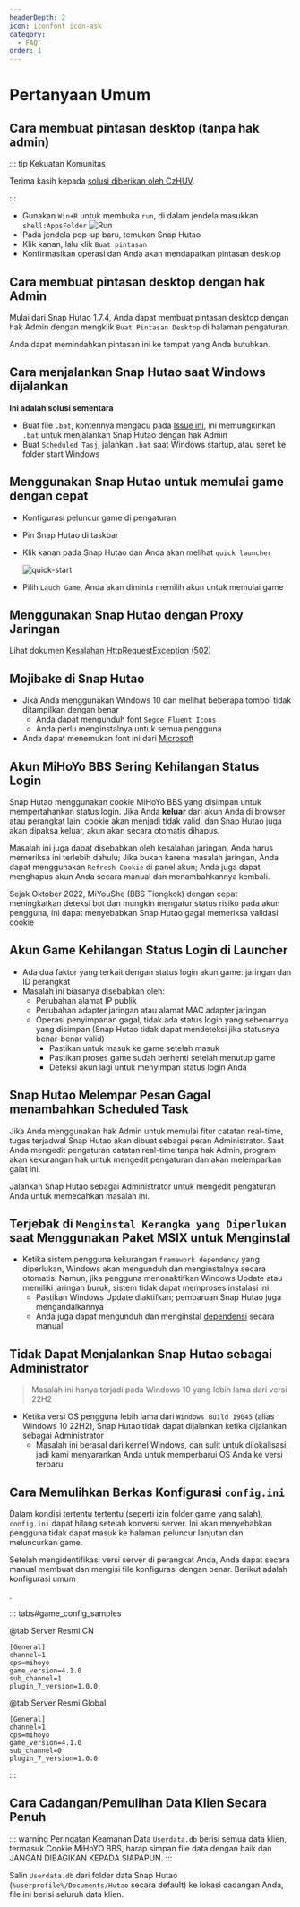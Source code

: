 ```yaml
---
headerDepth: 2
icon: iconfont icon-ask
category:
  - FAQ
order: 1
---
```


# Pertanyaan Umum

## Cara membuat pintasan desktop (tanpa hak admin)

::: tip Kekuatan Komunitas

Terima kasih kepada [solusi diberikan oleh CzHUV](https://github.com/DGP-Studio/Snap.Hutao.Docs/issues/12).

:::

- Gunakan `Win+R` untuk membuka `run`, di dalam jendela masukkan `shell:AppsFolder` ![Run](https://img.alicdn.com/imgextra/i3/1797064093/O1CN01Jj8c6i1g6du728e5A_!!1797064093.png)
- Pada jendela pop-up baru, temukan Snap Hutao
- Klik kanan, lalu klik `Buat pintasan`
- Konfirmasikan operasi dan Anda akan mendapatkan pintasan desktop

## Cara membuat pintasan desktop dengan hak Admin

Mulai dari Snap Hutao 1.7.4, Anda dapat membuat pintasan desktop dengan hak Admin dengan mengklik `Buat Pintasan Desktop`
di halaman pengaturan.

Anda dapat memindahkan pintasan ini ke tempat yang Anda butuhkan.

## Cara menjalankan Snap Hutao saat Windows dijalankan

**Ini adalah solusi sementara**

- Buat file `.bat`, kontennya mengacu pada [Issue ini](https://github.com/DGP-Studio/Snap.Hutao/issues/184), ini memungkinkan `.bat` untuk menjalankan Snap Hutao dengan hak Admin
- Buat `Scheduled Tasj`, jalankan `.bat` saat Windows startup, atau seret ke folder start Windows

## Menggunakan Snap Hutao untuk memulai game dengan cepat

- Konfigurasi peluncur game di pengaturan
- Pin Snap Hutao di taskbar
- Klik kanan pada Snap Hutao dan Anda akan melihat `quick launcher`

  ![quick-start](https://img.alicdn.com/imgextra/i3/1797064093/O1CN01Uu8QzN1g6du6MRp8h_!!1797064093.png)

- Pilih `Lauch Game`, Anda akan diminta memilih akun untuk memulai game

## Menggunakan Snap Hutao dengan Proxy Jaringan

Lihat dokumen [Kesalahan HttpRequestException (502)](exceptions.html#_502-bad-gateway)

## Mojibake di Snap Hutao

- Jika Anda menggunakan Windows 10 dan melihat beberapa tombol tidak ditampilkan dengan benar
  - Anda dapat mengunduh font `Segoe Fluent Icons`
  - Anda perlu menginstalnya untuk semua pengguna
- Anda dapat menemukan font ini dari [Microsoft](https://aka.ms/SegoeFluentIcons)

## Akun MiHoYo BBS Sering Kehilangan Status Login

Snap Hutao menggunakan cookie MiHoYo BBS yang disimpan untuk mempertahankan status login. Jika Anda **keluar** dari akun Anda di browser atau
perangkat lain, cookie akan menjadi tidak valid, dan Snap Hutao juga akan dipaksa keluar, akun akan secara otomatis
dihapus.

Masalah ini juga dapat disebabkan oleh kesalahan jaringan, Anda harus memeriksa ini terlebih dahulu; Jika bukan karena masalah jaringan,
Anda dapat menggunakan `Refresh Cookie` di panel akun; Anda juga dapat menghapus akun Anda secara manual dan menambahkannya kembali.

Sejak Oktober 2022, MiYouShe (BBS Tiongkok) dengan cepat meningkatkan deteksi bot dan mungkin mengatur status risiko pada akun pengguna,
ini dapat menyebabkan Snap Hutao gagal memeriksa validasi cookie

## Akun Game Kehilangan Status Login di Launcher

- Ada dua faktor yang terkait dengan status login akun game: jaringan dan ID perangkat
- Masalah ini biasanya disebabkan oleh:
  - Perubahan alamat IP publik
  - Perubahan adapter jaringan atau alamat MAC adapter jaringan
  - Operasi penyimpanan gagal, tidak ada status login yang sebenarnya yang disimpan (Snap Hutao tidak dapat mendeteksi jika statusnya benar-benar valid)
    - Pastikan untuk masuk ke game setelah masuk
    - Pastikan proses game sudah berhenti setelah menutup game
    - Deteksi akun lagi untuk menyimpan status login Anda

## Snap Hutao Melempar Pesan Gagal menambahkan Scheduled Task

Jika Anda menggunakan hak Admin untuk memulai fitur catatan real-time, tugas terjadwal Snap Hutao akan dibuat
sebagai peran Administrator. Saat Anda mengedit pengaturan catatan real-time tanpa hak Admin, program akan
kekurangan hak untuk mengedit pengaturan dan akan melemparkan galat ini.

Jalankan Snap Hutao sebagai Administrator untuk mengedit pengaturan Anda untuk memecahkan masalah ini.

## Terjebak di `Menginstal Kerangka yang Diperlukan` saat Menggunakan Paket MSIX untuk Menginstal

- Ketika sistem pengguna kekurangan `framework dependency` yang diperlukan, Windows akan mengunduh dan menginstalnya secara otomatis.
  Namun, jika pengguna menonaktifkan Windows Update atau memiliki jaringan buruk, sistem tidak dapat memproses instalasi ini.
  - Pastikan Windows Update diaktifkan; pembaruan Snap Hutao juga mengandalkannya
  - Anda juga dapat mengunduh dan menginstal [dependensi](ttps://d.hut.ao/releases/Dependency) secara manual

## Tidak Dapat Menjalankan Snap Hutao sebagai Administrator

> Masalah ini hanya terjadi pada Windows 10 yang lebih lama dari versi 22H2

- Ketika versi OS pengguna lebih lama dari `Windows Build 19045` (alias Windows 10 22H2), Snap Hutao tidak dapat dijalankan ketika
  dijalankan sebagai Administrator
  - Masalah ini berasal dari kernel Windows, dan sulit untuk dilokalisasi, jadi kami menyarankan Anda untuk memperbarui OS Anda ke versi terbaru

## Cara Memulihkan Berkas Konfigurasi `config.ini`

Dalam kondisi tertentu tertentu (seperti izin folder game yang salah), `config.ini` dapat hilang setelah konversi server.
Ini akan menyebabkan pengguna tidak dapat masuk ke halaman peluncur lanjutan dan meluncurkan game.

Setelah mengidentifikasi versi server di perangkat Anda, Anda dapat secara manual membuat dan mengisi file konfigurasi dengan benar.
Berikut adalah konfigurasi umum

.

::: tabs#game_config_samples

@tab Server Resmi CN

```
[General]
channel=1
cps=mihoyo
game_version=4.1.0
sub_channel=1
plugin_7_version=1.0.0
```

@tab Server Resmi Global

```
[General]
channel=1
cps=mihoyo
game_version=4.1.0
sub_channel=0
plugin_7_version=1.0.0
```

:::

## Cara Cadangan/Pemulihan Data Klien Secara Penuh

::: warning Peringatan Keamanan Data
`Userdata.db` berisi semua data klien, termasuk Cookie MiHoYO BBS, harap simpan file data dengan baik dan JANGAN DIBAGIKAN
KEPADA SIAPAPUN.
:::

Salin `Userdata.db` dari folder data Snap Hutao (`%userprofile%/Documents/Hutao` secara default) ke lokasi cadangan Anda, file ini
berisi seluruh data klien.